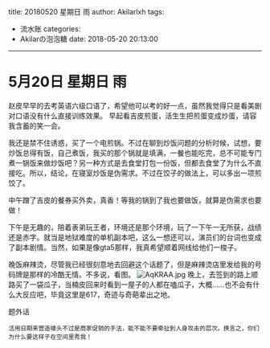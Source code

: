 title: 20180520 星期日 雨
author: Akilarlxh
tags:
  - 流水账
categories:
  - Akilarの泡泡糖
date: 2018-05-20 20:13:00
---
# 5月20日 星期日 雨

赵皮早早的去考英语六级口语了，希望他可以考的好一点，虽然我觉得只是看美剧对口语没有什么直接训练效果。
早起看吉皮煎蛋，活生生把煎蛋变成炒蛋，请容我含蓄的笑一会。

我还是禁不住诱惑，买了一个电煎锅。不过在聊到炒饭问题的分析时候，试想，要炒饭总得有饭，自己煮饭，我买的那个锅就是填满，一餐也能吃完，总不可能专门煮一锅饭来做炒饭吧？另一种方式是去食堂打包一份饭，但都去食堂了为什么不直接吃。所以，结论，在寝室炒饭是伪需求。不过在饺子的做法上，可以多出一项煎饺了。

中午蹭了吉皮的餐券买外卖，真香！等我的锅到了我也要做饭，就算是伪需求也要做！

下午是无趣的，陪着表弟玩王者，环境还是那个环境，玩了一下午一无所获，战绩还是赤字。就当是地狱难度的单机副本吧，这么一想还可以，演员们的台词也变成了副本剧情。当然，如果是像gta5那样，我真希望顺着网线给他们一梭子。

晚饭麻辣烫，尽管我已经很刻意地去回避这个话题了，但是麻辣烫店里发给我的号码牌是那样的冷酷无情。不多说，看图。
![AqKRAA.jpg](https://s2.ax1x.com/2019/04/12/AqKRAA.jpg)
晚上，去签到的路上顺路买了一袋瓜子，当楠皮回来时看到一屋子的人都在嗑瓜子，大概……也不会有什么大反应吧，毕竟这里是617，奇迹与奇葩辈出之地。

题外话
```
活用日期来营造噱头不过是商家促销的手法，能不能不要牵扯到人身攻击的层次。换言之，你们为什么要这样子在空间里秀我！
```